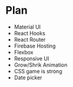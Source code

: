 # Plan
- Material UI
- React Hooks
- React Router
- Firebase Hosting
- Flexbox
- Responsive UI
- Grow/Shrik Animation
- CSS game is strong
- Date picker